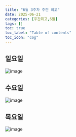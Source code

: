 ```yaml
---
title: "6월 3주차 주간 회고"
date: 2025-06-21
categories: [주간회고,6월]
tags: []
toc: true
toc_label: "Table of contents"
toc_icon: "cog"
---
```


## 일요일

![image](https://github.com/user-attachments/assets/f3560917-0bc8-45ac-97af-05194734958c)

## 수요일
![image](https://github.com/user-attachments/assets/e314e32d-d78a-4a60-8b3f-97e382b25dd3)

## 목요일
![image](https://github.com/user-attachments/assets/a37d5d0d-e9ce-4459-9d18-b3201a4d69a1)
